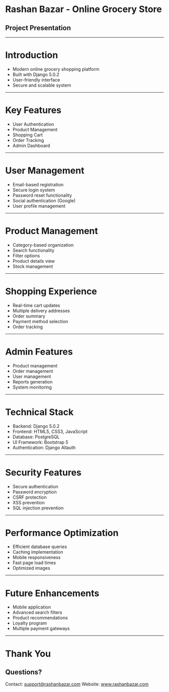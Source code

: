 # Rashan Bazar - Online Grocery Store
## Project Presentation

---

# Introduction
- Modern online grocery shopping platform
- Built with Django 5.0.2
- User-friendly interface
- Secure and scalable system

---

# Key Features
- User Authentication
- Product Management
- Shopping Cart
- Order Tracking
- Admin Dashboard

---

# User Management
- Email-based registration
- Secure login system
- Password reset functionality
- Social authentication (Google)
- User profile management

---

# Product Management
- Category-based organization
- Search functionality
- Filter options
- Product details view
- Stock management

---

# Shopping Experience
- Real-time cart updates
- Multiple delivery addresses
- Order summary
- Payment method selection
- Order tracking

---

# Admin Features
- Product management
- Order management
- User management
- Reports generation
- System monitoring

---

# Technical Stack
- Backend: Django 5.0.2
- Frontend: HTML5, CSS3, JavaScript
- Database: PostgreSQL
- UI Framework: Bootstrap 5
- Authentication: Django Allauth

---

# Security Features
- Secure authentication
- Password encryption
- CSRF protection
- XSS prevention
- SQL injection prevention

---

# Performance Optimization
- Efficient database queries
- Caching implementation
- Mobile responsiveness
- Fast page load times
- Optimized images

---

# Future Enhancements
- Mobile application
- Advanced search filters
- Product recommendations
- Loyalty program
- Multiple payment gateways

---

# Thank You
## Questions?

Contact: support@rashanbazar.com
Website: www.rashanbazar.com 